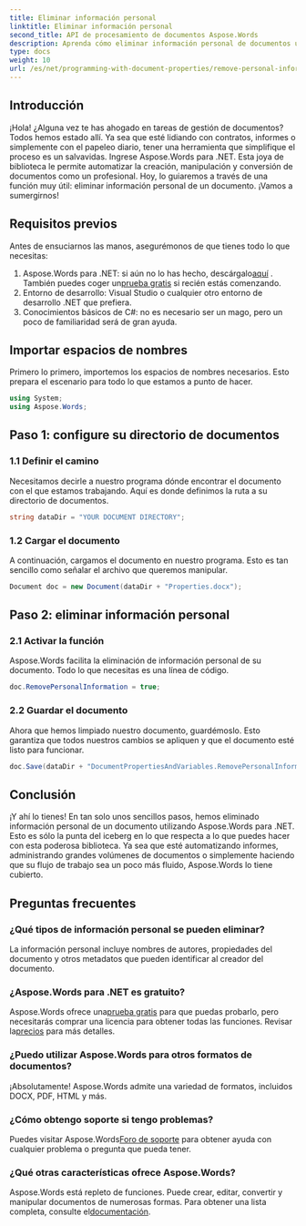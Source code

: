 ```yaml
---
title: Eliminar información personal
linktitle: Eliminar información personal
second_title: API de procesamiento de documentos Aspose.Words
description: Aprenda cómo eliminar información personal de documentos usando Aspose.Words para .NET con esta guía paso a paso. Simplifique la gestión de documentos.
type: docs
weight: 10
url: /es/net/programming-with-document-properties/remove-personal-information/
---
```

## Introducción

¡Hola! ¿Alguna vez te has ahogado en tareas de gestión de documentos? Todos hemos estado allí. Ya sea que esté lidiando con contratos, informes o simplemente con el papeleo diario, tener una herramienta que simplifique el proceso es un salvavidas. Ingrese Aspose.Words para .NET. Esta joya de biblioteca le permite automatizar la creación, manipulación y conversión de documentos como un profesional. Hoy, lo guiaremos a través de una función muy útil: eliminar información personal de un documento. ¡Vamos a sumergirnos!

## Requisitos previos

Antes de ensuciarnos las manos, asegurémonos de que tienes todo lo que necesitas:

1.  Aspose.Words para .NET: si aún no lo has hecho, descárgalo[aquí](https://releases.aspose.com/words/net/) . También puedes coger un[prueba gratis](https://releases.aspose.com/) si recién estás comenzando.
2. Entorno de desarrollo: Visual Studio o cualquier otro entorno de desarrollo .NET que prefiera.
3. Conocimientos básicos de C#: no es necesario ser un mago, pero un poco de familiaridad será de gran ayuda.

## Importar espacios de nombres

Primero lo primero, importemos los espacios de nombres necesarios. Esto prepara el escenario para todo lo que estamos a punto de hacer.

```csharp
using System;
using Aspose.Words;
```

## Paso 1: configure su directorio de documentos

### 1.1 Definir el camino

Necesitamos decirle a nuestro programa dónde encontrar el documento con el que estamos trabajando. Aquí es donde definimos la ruta a su directorio de documentos.

```csharp
string dataDir = "YOUR DOCUMENT DIRECTORY";
```

### 1.2 Cargar el documento

A continuación, cargamos el documento en nuestro programa. Esto es tan sencillo como señalar el archivo que queremos manipular.

```csharp
Document doc = new Document(dataDir + "Properties.docx");
```

## Paso 2: eliminar información personal

### 2.1 Activar la función

Aspose.Words facilita la eliminación de información personal de su documento. Todo lo que necesitas es una línea de código.

```csharp
doc.RemovePersonalInformation = true;
```

### 2.2 Guardar el documento

Ahora que hemos limpiado nuestro documento, guardémoslo. Esto garantiza que todos nuestros cambios se apliquen y que el documento esté listo para funcionar.

```csharp
doc.Save(dataDir + "DocumentPropertiesAndVariables.RemovePersonalInformation.docx");
```

## Conclusión

¡Y ahí lo tienes! En tan solo unos sencillos pasos, hemos eliminado información personal de un documento utilizando Aspose.Words para .NET. Esto es sólo la punta del iceberg en lo que respecta a lo que puedes hacer con esta poderosa biblioteca. Ya sea que esté automatizando informes, administrando grandes volúmenes de documentos o simplemente haciendo que su flujo de trabajo sea un poco más fluido, Aspose.Words lo tiene cubierto.

## Preguntas frecuentes

### ¿Qué tipos de información personal se pueden eliminar?

La información personal incluye nombres de autores, propiedades del documento y otros metadatos que pueden identificar al creador del documento.

### ¿Aspose.Words para .NET es gratuito?

 Aspose.Words ofrece una[prueba gratis](https://releases.aspose.com/) para que puedas probarlo, pero necesitarás comprar una licencia para obtener todas las funciones. Revisar la[precios](https://purchase.aspose.com/buy) para más detalles.

### ¿Puedo utilizar Aspose.Words para otros formatos de documentos?

¡Absolutamente! Aspose.Words admite una variedad de formatos, incluidos DOCX, PDF, HTML y más. 

### ¿Cómo obtengo soporte si tengo problemas?

 Puedes visitar Aspose.Words[Foro de soporte](https://forum.aspose.com/c/words/8) para obtener ayuda con cualquier problema o pregunta que pueda tener.

### ¿Qué otras características ofrece Aspose.Words?

Aspose.Words está repleto de funciones. Puede crear, editar, convertir y manipular documentos de numerosas formas. Para obtener una lista completa, consulte el[documentación](https://reference.aspose.com/words/net/).